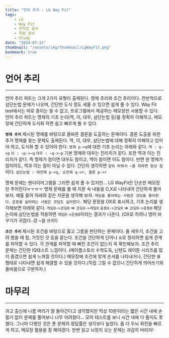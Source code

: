 ```yaml
---
title: "언어 추리 - LG Way Fit"
tags:
    - LG
    - Way Fit
    - 인적성 검사
    - 취업 준비
    - Study
date: "2024-07-12"
thumbnail: "/assets/img/thumbnail/LgWayFit.png"
bookmark: true
---
```


# 언어 추리
---
언어 추리 파트는 크게 2가지 유형이 출제된다.
명제 추리와 조건 추리이다.
전반적으로 삼단논법 문제가 나오며, 간단한 도식 정도 세울 수 있으면 쉽게 풀 수 있다.
Way Fit test에서는 따로 종이는 쓸 수 없고, 프로그램에서 제공하는 메모장만 사용할 수 있다.
언어 추리 파트는 명제의 기초 논리(역, 이, 대우, 삼단논법 등)를 정확히 이해하고,
메모장에 간단하게 도식화 하면 쉽고 빠르게 풀 수 있다.

**`명제 추리`**
제시된 명제를 바탕으로 올바른 결론을 도출하는 문제이다.
결론 도출을 위한 추가 명제를 찾는 문제도 출제된다.
역, 이, 대우, 삼단논법에 대해 정확히 이해하고 있어야 하고, 도식화 할 수 있어야 한다.
`명제 p->q`에 대한 기초 논리는 아래와 같다.
`역 : q->p`
`이 : ~p->~q`
`대우 : ~q->~p`
기본 명제와 대우는 진리치가 같다. 또한 역과 이는 진리치가 같다.
즉 명제가 참이면 대우도 참이고, 역이 참이면 이도 참이다.
반면 원 명제가 참이어도, 역과 이는 참이 아닐 수 있다.
간단히 생각하면 `앞뒤 바꿔서 ~을 취하면 항상 참`이다. 
`삼단논법 : 대전제 p->q, 소전제 q->r, 결론 p->r`

명제 문제는 벤다이어그램을 그리면 쉽게 풀 수 있지만...
LG WayFit은 단순한 메모장만 주어진다ㅠㅜㅠㅜ
명제 문제를 풀 때 지문 속 내용을 O,X로 나타내어 간단하게 풀어보자.
예를 들어 아래와 같은 지문을 생각해 보자.
`게임을 좋아하는 사람은 코딩을 좋아한다.`
`운동을 싫어하는 사람은 코딩도 싫어한다.`
해당 문장을 OX로 표시하고, 기초 논리를 생각해보면 아래와 같다.
`게임O->코딩O` => `코딩X->게임X`
`운동X->코딩X` => `코딩O->운동O`
해당 논리에 삼단논법을 적용하면 `게임O->운동O`이라는 결과가 나온다.
(OX로 하려니 영어 바꾸기가 귀찮다..걍 ~을 쓰자!)

**`조건 추리`**
제시된 조건을 바탕으로 옳고 그름을 판단하는 문제이다.
줄 세우기, 조건을 고려 했을 때 참, 거짓인 것 등을 묻는다.
조건을 간단하게 단어나 `표`로 정리하면 쉽게 관계를 파악할 수 있다.
각 관계를 파악할 때 빠진 조건이 없는지 꼭 확인해보자.
조건 추리 문제는 간단한 IQ테스트 느낌이다.
(메이플스토리 수학도둑, 닌텐도 레이튼 시리즈를 많이 즐겼으면 쉽게 느껴질 것이다.)
메모장에 조건에 맞게 순서를 나타내거나, 간단한 표 형태로 나타내면 쉽게 해결할 수 있을 것이다.(직접 그릴 수 없으니 간단하게 띄어쓰기와 줄바꿈으로 구분하자.)

# 마무리
---
과고 출신에 나름 머리가 잘 돌아간다고 생각했지만
막상 10분이라는 짧은 시간 내에 손필기 없이 문제를 풀어보니 너무 어려웠다...
모의 테스트를 보니 시간 내에 다 풀지도 못했다.
그나마 다행인 것은 푼 문제의 정답률은 생각보다 높았다.
좀 더 두뇌 회전을 빠르게 하고, 메모장 활용을 잘 해야겠다.
한번 읽고 뇌정지 오는 문제는 과감히 버리자!